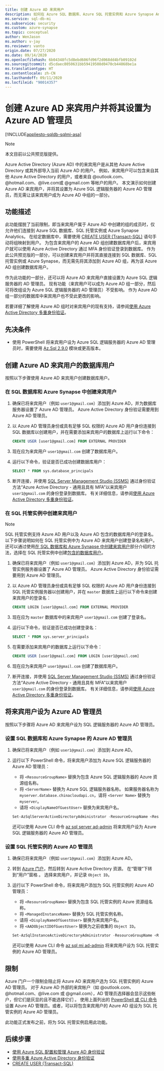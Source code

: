 ```yaml
---
title: 创建 Azure AD 来宾用户
description: 如何在 Azure SQL 数据库、Azure SQL 托管实例和 Azure Synapse Analytics 中创建 Azure AD 来宾用户并将其设置为 Azure AD 管理员，而无需使用 Azure AD 组
ms.service: sql-db-mi
ms.subservice: security
ms.custom: azure-synapse
ms.topic: conceptual
author: WenJason
ms.author: v-jay
ms.reviewer: vanto
origin.date: 07/27/2020
ms.date: 09/14/2020
ms.openlocfilehash: 6b04348fc5d8ebd606fd96f2d068dd4bfb09102d
ms.sourcegitcommit: d5cdaec8050631bb59419508d0470cb44868be1a
ms.translationtype: HT
ms.contentlocale: zh-CN
ms.lasthandoff: 09/11/2020
ms.locfileid: "90014357"
---
```

# <a name="create-azure-ad-guest-users-and-set-as-an-azure-ad-admin"></a>创建 Azure AD 来宾用户并将其设置为 Azure AD 管理员

[!INCLUDE[appliesto-sqldb-sqlmi-asa](../includes/appliesto-sqldb-sqlmi-asa.md)]

> [!NOTE]
> 本文目前以公共预览版提供。

Azure Active Directory (Azure AD) 中的来宾用户是从其他 Azure Active Directory 或其外部导入当前 Azure AD 的用户。    例如，来宾用户可以包含来自其他 Azure Active Directory 的用户，或者来自 \@outlook.com、\@hotmail.com、\@live.com或 \@gmail.com 等帐户的用户。 本文演示如何创建 Azure AD 来宾用户，并将其设置为 Azure SQL 逻辑服务器的 Azure AD 管理员，而无需让该来宾用户成为 Azure AD 中组的一部分。

## <a name="feature-description"></a>功能描述

此功能摆脱了当前限制，即当来宾用户属于 Azure AD 中创建的组的成员时，仅允许他们连接到 Azure SQL 数据库、SQL 托管实例或 Azure Synapse Analytics。 在给定数据库中，需要使用 [CREATE USER (Transact-SQL)](https://docs.microsoft.com/sql/t-sql/statements/create-user-transact-sql) 语句手动将组映射到用户。 为包含来宾用户的 Azure AD 组创建数据库用户后，来宾用户就可以使用 Azure Active Directory 通过 MFA 身份验证登录到数据库。 作为此公共预览版的一部分，可以创建来宾用户并将其直接连接到 SQL 数据库、SQL 托管实例或 Azure Synapse，而无需先将其添加到 Azure AD 组，再为该 Azure AD 组创建数据库用户。

作为此功能的一部分，还可以将 Azure AD 来宾用户直接设置为 Azure SQL 逻辑服务器的 AD 管理员。 现有功能（来宾用户可以成为 Azure AD 组一部分，然后可将改组设为 Azure SQL 逻辑服务器的 AD 管理员）不受影响。 作为 Azure AD 组一部分的数据库中来宾用户也不受此更改的影响。

若要详细了解使用 Azure AD 组时对来宾用户的现有支持，请参阅[使用 Azure Active Directory 多重身份验证](authentication-mfa-ssms-overview.md)。

## <a name="prerequisite"></a>先决条件

- 使用 PowerShell 将来宾用户设为 Azure SQL 逻辑服务器的 Azure AD 管理员时，需要使用 [Az.Sql 2.9.0](https://www.powershellgallery.com/packages/Az.Sql/2.9.0) 模块或更高版本。

## <a name="create-database-user-for-azure-ad-guest-user"></a>创建 Azure AD 来宾用户的数据库用户 

按照以下步骤使用 Azure AD 来宾用户创建数据库用户。

### <a name="create-guest-user-in-sql-database-and-azure-synapse"></a>在 SQL 数据库和 Azure Synapse 中创建来宾用户

1. 确保已将来宾用户（例如 `user1@gmail.com`）添加到 Azure AD，并为数据库服务器设置了 Azure AD 管理员。 Azure Active Directory 身份验证需要用到 Azure AD 管理员。

1. 以 Azure AD 管理员身份或具有足够 SQL 权限的 Azure AD 用户身份连接到 SQL 数据库以创建用户，并在需要添加来宾用户的数据库上运行以下命令：

    ```sql
    CREATE USER [user1@gmail.com] FROM EXTERNAL PROVIDER
    ```

1. 现在应为来宾用户 `user1@gmail.com` 创建了数据库用户。

1. 运行以下命令，验证是否已成功创建数据库用户：

    ```sql
    SELECT * FROM sys.database_principals
    ```

1. 断开连接，并使用 [SQL Server Management Studio (SSMS)](https://docs.microsoft.com/sql/ssms/download-sql-server-management-studio-ssms) 通过身份验证方法“Azure Active Directory - 通用且具有 MFA”以来宾用户 `user1@gmail.com` 的身份登录到数据库。 有关详细信息，请参阅[使用 Azure Active Directory 多重身份验证](authentication-mfa-ssms-overview.md)。

### <a name="create-guest-user-in-sql-managed-instance"></a>在 SQL 托管实例中创建来宾用户

> [!NOTE]
> SQL 托管实例支持 Azure AD 用户以及 Azure AD 包含的数据库用户的登录名。 以下步骤说明如何在 SQL 托管实例中为 Azure AD 来宾用户创建登录名和用户。 还可以通过使用[在 SQL 数据库和 Azure Synapse 中创建来宾用户](#create-guest-user-in-sql-database-and-azure-synapse)部分介绍的方法，选择在 SQL 托管实例中创建[包含的数据库用户](https://docs.microsoft.com/sql/relational-databases/security/contained-database-users-making-your-database-portable)。

1. 确保已将来宾用户（例如 `user1@gmail.com`）添加到 Azure AD，并为 SQL 托管实例服务器设置了 Azure AD 管理员。 Azure Active Directory 身份验证需要用到 Azure AD 管理员。

1. 以 Azure AD 管理员身份或具有足够 SQL 权限的 Azure AD 用户身份连接到 SQL 托管实例服务器以创建用户，并在 `master` 数据库上运行以下命令来创建来宾用户的登录名：

    ```sql
    CREATE LOGIN [user1@gmail.com] FROM EXTERNAL PROVIDER
    ```

1. 现在应为 `master` 数据库中的来宾用户 `user1@gmail.com` 创建了登录名。

1. 运行以下命令，验证是否已成功创建登录名：

    ```sql
    SELECT * FROM sys.server_principals
    ```

1. 在需要添加来宾用户的数据库上运行以下命令： 

    ```sql
    CREATE USER [user1@gmail.com] FROM LOGIN [user1@gmail.com]
    ```

1. 现在应为来宾用户 `user1@gmail.com` 创建了数据库用户。

1. 断开连接，并使用 [SQL Server Management Studio (SSMS)](https://docs.microsoft.com/sql/ssms/download-sql-server-management-studio-ssms) 通过身份验证方法“Azure Active Directory - 通用且具有 MFA”以来宾用户 `user1@gmail.com` 的身份登录到数据库。 有关详细信息，请参阅[使用 Azure Active Directory 多重身份验证](authentication-mfa-ssms-overview.md)。

## <a name="setting-a-guest-user-as-an-azure-ad-admin"></a>将来宾用户设为 Azure AD 管理员

按照以下步骤将 Azure AD 来宾用户设为 SQL 逻辑服务器的 Azure AD 管理员。

### <a name="set-azure-ad-admin-for-sql-database-and-azure-synapse"></a>设置 SQL 数据库和 Azure Synapse 的 Azure AD 管理员

1. 确保已将来宾用户（例如 `user1@gmail.com`）添加到 Azure AD。

1. 运行以下 PowerShell 命令，将来宾用户添加为 Azure SQL 逻辑服务器的 Azure AD 管理员：

    - 将 `<ResourceGroupName>` 替换为包含 Azure SQL 逻辑服务器的 Azure 资源组名称。
    - 将 `<ServerName>` 替换为 Azure SQL 逻辑服务器名称。 如果服务器名称为 `myserver.database.chinacloudapi.cn`，请将 `<Server Name>` 替换为 `myserver`。
    - 请将 `<DisplayNameOfGuestUser>` 替换为来宾用户名。

    ```powershell
    Set-AzSqlServerActiveDirectoryAdministrator -ResourceGroupName <ResourceGroupName> -ServerName <ServerName> -DisplayName <DisplayNameOfGuestUser>
    ```

    还可以使用 Azure CLI 命令 [az sql server ad-admin](/cli/sql/server/ad-admin) 将来宾用户设为 Azure SQL 逻辑服务器的 Azure AD 管理员。

### <a name="set-azure-ad-admin-for-sql-managed-instance"></a>设置 SQL 托管实例的 Azure AD 管理员

1. 确保已将来宾用户（例如 `user1@gmail.com`）添加到 Azure AD。

1. 转到 [Azure 门户](https://portal.azure.cn)，然后转到 Azure Active Directory 资源。 在“管理”下转到“用户”窗格 。 选择来宾用户，并记录 `Object ID`。 

1. 运行以下 PowerShell 命令，将来宾用户添加为 SQL 托管实例的 Azure AD 管理员：

    - 将 `<ResourceGroupName>` 替换为包含 SQL 托管实例的 Azure 资源组名称。
    - 将 `<ManagedInstanceName>` 替换为 SQL 托管实例名称。
    - 请将 `<DisplayNameOfGuestUser>` 替换为来宾用户名。
    - 将 `<AADObjectIDOfGuestUser>` 替换为之前收集的 `Object ID`。

    ```powershell
    Set-AzSqlInstanceActiveDirectoryAdministrator -ResourceGroupName <ResourceGroupName> -InstanceName "<ManagedInstanceName>" -DisplayName <DisplayNameOfGuestUser> -ObjectId <AADObjectIDOfGuestUser>
    ```

    还可以使用 Azure CLI 命令 [az sql mi ad-admin](/cli/sql/mi/ad-admin) 将来宾用户设为 SQL 托管实例的 Azure AD 管理员。

## <a name="limitations"></a>限制

Azure 门户一个限制会阻止将 Azure AD 来宾用户选为 SQL 托管实例的 Azure AD 管理员。 对于 Azure AD 外部的来宾帐户（如 \@outlook.com、\@hotmail.com、\@live.com 或 \@gmail.com），AD 管理员选择器会显示这些帐户，但它们是灰显的且不能选择它们   。 使用上面列出的 [PowerShell 或 CLI 命令](#setting-a-guest-user-as-an-azure-ad-admin)设置 Azure AD 管理员。或者，可以将包含来宾用户的 Azure AD 组设为 SQL 托管实例的 Azure AD 管理员。

此功能正式发布之前，将为 SQL 托管实例启用此功能。

## <a name="next-steps"></a>后续步骤

- [使用 Azure SQL 配置和管理 Azure AD 身份验证](authentication-aad-configure.md)
- [使用多重 Azure Active Directory 身份验证](authentication-mfa-ssms-overview.md)
- [CREATE USER (Transact-SQL)](https://docs.microsoft.com/sql/t-sql/statements/create-user-transact-sql)
